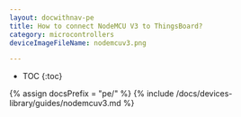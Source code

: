 ```yaml
---
layout: docwithnav-pe
title: How to connect NodeMCU V3 to ThingsBoard?
category: microcontrollers
deviceImageFileName: nodemcuv3.png

---
```


* TOC
{:toc}

{% assign docsPrefix = "pe/" %}
{% include /docs/devices-library/guides/nodemcuv3.md %}
